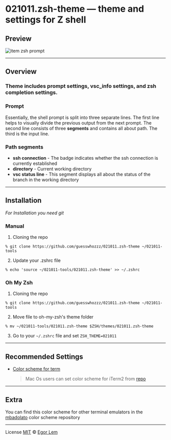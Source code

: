 # 021011.zsh-theme — theme and settings for Z shell

## **Preview**

![item zsh prompt](https://github.com/guesswhozzz/guezwhoz-scheme/blob/main/demos/zsh-theme-demo-min.png?raw=true)

---

## **Overview**
### Theme includes prompt settings, vsc_info settings, and zsh completion settings.
### **Prompt**

Essentially, the shell prompt is split into three separate lines. The first line helps to visually 
divide the previous output from the next prompt. The second line consists of three **segments** and contains all about path. The third is the input line. 

### **Path segments**

- **ssh connection** - The badge indicates whether the ssh connection is currently established
- **directory** - Current working directory
- **vsc status line** - This segment displays all about the status of the branch in the working directory

---

## **Installation**

_For Installation you need git_

### **Manual**

1. Cloning the repo

```shell
% git clone https://github.com/guesswhozzz/021011.zsh-theme ~/021011-tools
```
2. Update your .zshrc file 

```shell
% echo 'source ~/021011-tools/021011.zsh-theme' >> ~/.zshrc
```

### **Oh My Zsh**

1. Cloning the repo

```shell
% git clone https://github.com/guesswhozzz/021011.zsh-theme ~/021011-tools
```

2. Move file to oh-my-zsh's theme folder

```shell
% mv ~/021011-tools/021011.zsh-theme $ZSH/themes/021011.zsh-theme
```

3. Go to your `~/.zshrc` file and set `ZSH_THEME=021011`

---

## **Recommended Settings**

- [Color scheme for term](https://github.com/guesswhozzz/guezwhoz-scheme/blob/main/color-scheme/guezwhoz-scheme.yaml)

  > Mac Os users can set color scheme for iTerm2 from [repo](https://github.com/guesswhozzz/guezwhoz-iterm2-theme)


---

## **Extra**

You can find this color scheme for other terminal emulators in the [mbadolato](https://github.com/mbadolato/iTerm2-Color-Schemes) color scheme repository

---

License [MIT](https://github.com/guesswhozzz/guezwhoz-vscode-theme/blob/master/LICENSE) © [Egor Lem](https://github.com/guesswhozzz)
